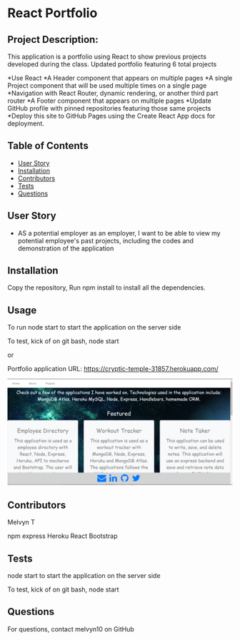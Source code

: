 # React Portfolio


## Project Description:
This application is a portfolio using React to show previous projects developed during the class. 
Updated portfolio featuring 6 total projects

*Use React
*A Header component that appears on multiple pages
*A single Project component that will be used multiple times on a single page
*Navigation with React Router, dynamic rendering, or another third part router
*A Footer component that appears on multiple pages
*Update GitHub profile with pinned repositories featuring those same projects
*Deploy this site to GitHub Pages using the Create React App docs for deployment.


## Table of Contents
* [User Story ](#userstory)
* [Installation](#installation)
* [Contributors](#contributors)
* [Tests](#tests)
* [Questions](#questions)


## User Story

* AS a potential employer
as an employer, I want to be able to view my potential employee's past projects, including the codes and demonstration of the application



## Installation
Copy the repository, Run npm install to install all the dependencies. 

## Usage

To run 
node start to start the application on the server side

To test, kick of on git bash, node start 

or 

Portfolio application URL: https://cryptic-temple-31857.herokuapp.com/


![Alt Text](https://github.com/melvyn10/react_profile/blob/main/src/asset/image/image1.png)





## Contributors
Melvyn T

npm express
Heroku
React
Bootstrap

## Tests
node start to start the application on the server side

To test, kick of on git bash, node start

## Questions
For questions, contact melvyn10 on GitHub 
